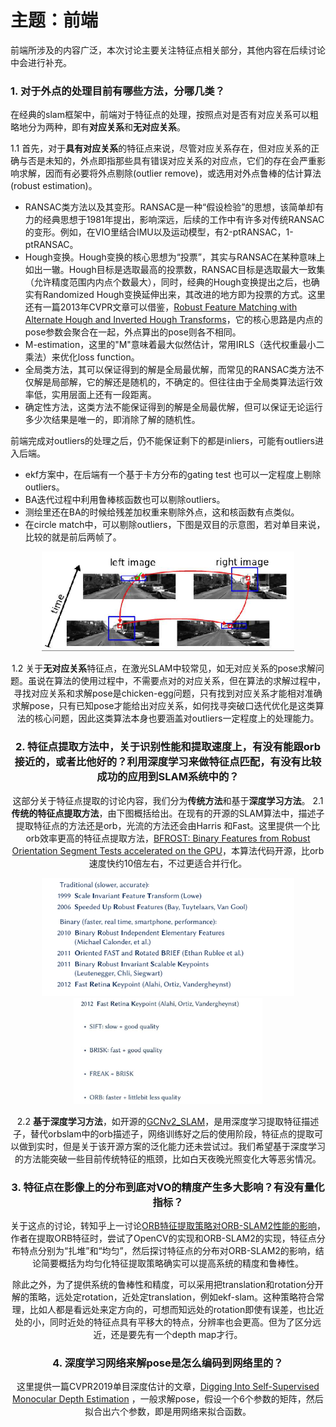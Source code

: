 # 主题：前端
前端所涉及的内容广泛，本次讨论主要关注特征点相关部分，其他内容在后续讨论中会进行补充。

### 1. 对于外点的处理目前有哪些方法，分哪几类？
在经典的slam框架中，前端对于特征点的处理，按照点对是否有对应关系可以粗略地分为两种，即有**对应关系**和**无对应关系**。

1.1 首先，对于**具有对应关系**的特征点来说，尽管对应关系存在，但对应关系的正确与否是未知的，外点即指那些具有错误对应关系的对应点，它们的存在会严重影响求解，因而有必要将外点剔除(outlier remove)，或选用对外点鲁棒的估计算法(robust estimation)。
* RANSAC类方法以及其变形。RANSAC是一种“假设检验”的思想，该简单却有力的经典思想于1981年提出，影响深远，后续的工作中有许多对传统RANSAC的变形。例如，在VIO里结合IMU以及运动模型，有2-ptRANSAC，1-ptRANSAC。
* Hough变换。Hough变换的核心思想为“投票”，其实与RANSAC在某种意味上如出一辙。Hough目标是选取最高的投票数，RANSAC目标是选取最大一致集（允许精度范围内内点个数最大），同时，经典的Hough变换提出之后，也确实有Randomized Hough变换延伸出来，其改进的地方即为投票的方式。这里还有一篇2013年CVPR文章可以借鉴，[Robust Feature Matching with Alternate Hough and Inverted Hough Transforms](https://www.cv-foundation.org/openaccess/content_cvpr_2013/papers/Chen_Robust_Feature_Matching_2013_CVPR_paper.pdf)，它的核心思路是内点的pose参数会聚合在一起，外点算出的pose则各不相同。 
* M-estimation，这里的"M"意味着最大似然估计，常用IRLS（迭代权重最小二乘法）来优化loss function。
* 全局类方法，其可以保证得到的解是全局最优解，而常见的RANSAC类方法不仅解是局部解，它的解还是随机的，不确定的。但往往由于全局类算法运行效率低，实用层面上还有一段距离。
* 确定性方法，这类方法不能保证得到的解是全局最优解，但可以保证无论运行多少次结果是唯一的，即消除了解的随机性。

前端完成对outliers的处理之后，仍不能保证剩下的都是inliers，可能有outliers进入后端。
* ekf方案中，在后端有一个基于卡方分布的gating test 也可以一定程度上剔除outliers。
* BA迭代过程中利用鲁棒核函数也可以剔除outliers。
* 测绘里还在BA的时候给残差加权重来剔除外点，这和核函数有点类似。
* 在circle match中，可以剔除outliers，下图是双目的示意图，若对单目来说，比较的就是前后两帧了。
<center>
<img src="../assets/imgs/2019-06-16-1.png" width = "80%" >

1.2 关于**无对应关系**特征点，在激光SLAM中较常见，如无对应关系的pose求解问题。虽说在算法的使用过程中，不需要点对的对应关系，但在算法的求解过程中，寻找对应关系和求解pose是chicken-egg问题，只有找到对应关系才能相对准确求解pose，只有已知pose才能给出对应关系，如何找寻突破口迭代优化是这类算法的核心问题，因此这类算法本身也要涵盖对outliers一定程度上的处理能力。

### 2. 特征点提取方法中，关于识别性能和提取速度上，有没有能跟orb接近的，或者比他好的？利用深度学习来做特征点匹配，有没有比较成功的应用到SLAM系统中的？

这部分关于特征点提取的讨论内容，我们分为**传统方法**和基于**深度学习方法**。
2.1 **传统的特征点提取方法**，由下图概括给出。在现有的开源的SLAM算法中，描述子提取特征点的方法还是orb，光流的方法还会由Harris 和Fast。这里提供一个比orb效率更高的特征点提取方法，[BFROST: Binary Features from Robust Orientation Segment Tests accelerated on the GPU](http://www.prasa.org/proceedings/2011/prasa2011-05.pdf)，本算法代码开源，比orb速度快约10倍左右，不过更适合并行化。

<center>
<img src="../assets/imgs/2019-06-16-2.png" width = "80%" >
</center>

<center>
<img src="../assets/imgs/2019-06-16-3.png" width = "60%" >
</center>
    

2.2 **基于深度学习方法**，如开源的[GCNv2_SLAM](https://github.com/jiexiong2016/GCNv2_SLAM)，是用深度学习提取特征描述子，替代orbslam中的orb描述子，网络训练好之后的使用阶段，特征点的提取可以做到实时，但是关于该开源方案的泛化能力还未尝试过。我们希望基于深度学习的方法能突破一些目前传统特征的瓶颈，比如白天夜晚光照变化大等恶劣情况。

### 3. 特征点在影像上的分布到底对VO的精度产生多大影响？有没有量化指标？
关于这点的讨论，转知乎上一讨论[ORB特征提取策略对ORB-SLAM2性能的影响](https://zhuanlan.zhihu.com/p/57235987)，作者在提取ORB特征时，尝试了OpenCV的实现和ORB-SLAM2的实现，特征点分布特点分别为“扎堆”和“均匀”，然后探讨特征点的分布对ORB-SLAM2的影响，结论简要概括为均匀化特征提取策略确实可以提高系统的精度和鲁棒性。

除此之外，为了提供系统的鲁棒性和精度，可以采用把translation和rotation分开解的策略，远处定rotation，近处定translation，例如ekf-slam。这种策略符合常理，比如人都是看远处来定方向的，可想而知远处的rotation即使有误差，也比近处的小，同时近处的特征点具有平移大的特点，分辨率也会更高。但为了区分远近，还是要先有一个depth map才行。

### 4. 深度学习网络来解pose是怎么编码到网络里的？
这里提供一篇CVPR2019单目深度估计的文章，[Digging Into Self-Supervised Monocular Depth Estimation](www.github.com/nianticlabs/monodepth2) ，一般求解pose，假设一个6个参数的矩阵，然后拟合出六个参数，即是用网络来拟合函数。
